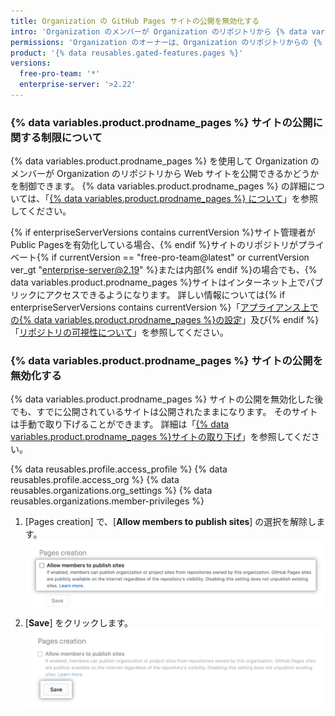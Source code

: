 ```yaml
---
title: Organization の GitHub Pages サイトの公開を無効化する
intro: 'Organization のメンバーが Organization のリポジトリから {% data variables.product.prodname_pages %} サイトを公開できないようにすることができます。'
permissions: 'Organization のオーナーは、Organization のリポジトリからの {% data variables.product.prodname_pages %} サイトの公開を無効化できます。'
product: '{% data reusables.gated-features.pages %}'
versions:
  free-pro-team: '*'
  enterprise-server: '>2.22'
---
```


### {% data variables.product.prodname_pages %} サイトの公開に関する制限について

{% data variables.product.prodname_pages %} を使用して Organization のメンバーが Organization のリポジトリから Web サイトを公開できるかどうかを制御できます。 {% data variables.product.prodname_pages %} の詳細については、「[{% data variables.product.prodname_pages %} について](/github/working-with-github-pages/about-github-pages)」を参照してください。

{% if enterpriseServerVersions contains currentVersion %}サイト管理者がPublic Pagesを有効化している場合、{% endif %}サイトのリポジトリがプライベート{% if currentVersion == "free-pro-team@latest" or currentVersion ver_gt "enterprise-server@2.19" %}または内部{% endif %}の場合でも、{% data variables.product.prodname_pages %}サイトはインターネット上でパブリックにアクセスできるようになります。 詳しい情報については{% if enterpriseServerVersions contains currentVersion %}「[アプライアンス上での{% data variables.product.prodname_pages %}の設定](/enterprise/admin/installation/configuring-github-pages-on-your-appliance#making-github-pages-publicly-accessible)」及び{% endif %}「[リポジトリの可視性について](/github/creating-cloning-and-archiving-repositories/about-repository-visibility)」を参照してください。

### {% data variables.product.prodname_pages %} サイトの公開を無効化する

{% data variables.product.prodname_pages %} サイトの公開を無効化した後でも、すでに公開されているサイトは公開されたままになります。 そのサイトは手動で取り下げることができます。 詳細は「[{% data variables.product.prodname_pages %}サイトの取り下げ](/github/working-with-github-pages/unpublishing-a-github-pages-site)」を参照してください。

{% data reusables.profile.access_profile %}
{% data reusables.profile.access_org %}
{% data reusables.organizations.org_settings %}
{% data reusables.organizations.member-privileges %}
1. [Pages creation] で、[**Allow members to publish sites**] の選択を解除します。 ![[Allow members to publish sites] オプションの [Unselected] チェックボックス](/assets/images/help/organizations/org-settings-pages-disable-publication-checkbox.png)
1. [**Save**] をクリックします。 ![[Allow members to publish sites] オプションの [Save] ボタン](/assets/images/help/organizations/org-settings-pages-disable-publication-save-button.png)
